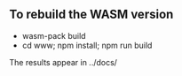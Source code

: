 
## To rebuild the WASM version

* wasm-pack build
* cd www; npm install; npm run build

The results appear in ../docs/
